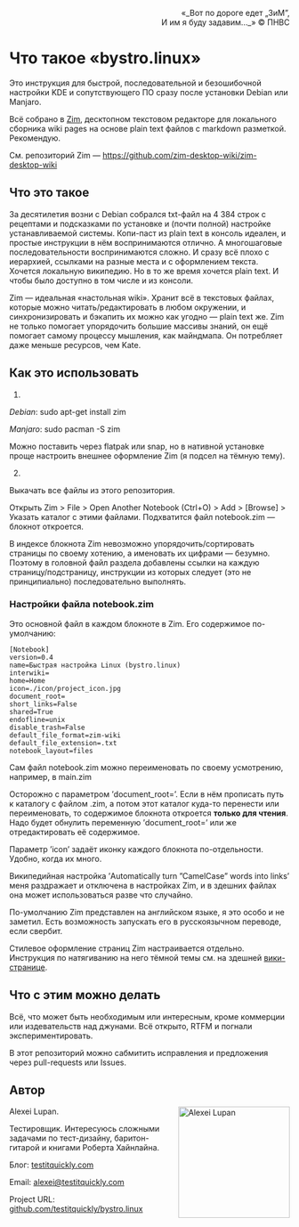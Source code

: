 <p style='text-align: right;'>«_Вот по дороге едет „ЗиМ”,<br />
И им я буду задавим…_» © ПНВС</p>

# Что такое «bystro.linux»

Это инструкция для быстрой, последовательной и безошибочной настройки KDE и сопутствующего ПО сразу после установки Debian или Manjaro.

Всё собрано в [Zim](https://zim-wiki.org/), десктопном текстовом редакторе для локального сборника wiki pages на основе plain text файлов с markdown разметкой. Рекомендую.

См. репозиторий Zim — https://github.com/zim-desktop-wiki/zim-desktop-wiki

## Что это такое

За десятилетия возни с Debian собрался txt-файл на 4 384 строк с рецептами и подсказками по установке и (почти полной) настройке устанавливаемой системы. Копи-паст из plain text в консоль идеален, и простые инструкции в нём воспринимаются отлично. А многошаговые последовательности воспринимаются сложно. И сразу всё плохо с иерархией, ссылками на разные места и с оформлением текста. Хочется локальную википедию. Но в то же время хочется plain text. И чтобы было доступно в том числе и из консоли.

Zim — идеальная «настольная wiki». Хранит всё в текстовых файлах, которые можно читать/редактировать в любом окружении, и синхронизировать и бэкапить их можно как угодно — plain text же.  Zim не только помогает упорядочить большие массивы знаний, он ещё помогает самому процессу мышления, как майндмапа. Он потребляет даже меньше ресурсов, чем Kate.

## Как это использовать

1)

*Debian*: sudo apt-get install zim

*Manjaro*: sudo pacman -S zim

Можно поставить через flatpak или snap, но в нативной установке проще настроить внешнее оформление Zim (я подсел на тёмную тему).

2)

Выкачать все файлы из этого репозитория.

Открыть Zim > File > Open Another Notebook (Ctrl+O) > Add > [Browse] > Указать каталог с этими файлами. Подхватится файл notebook.zim — блокнот откроется.

В индексе блокнота Zim невозможно упорядочить/сортировать страницы по своему хотению, а именовать их цифрами — безумно. Поэтому в головной файл раздела добавлены ссылки на каждую страницу/подстраницу, инструкции из которых следует (это не принципиально) последовательно выполнять.

### Настройки файла notebook.zim

Это основной файл в каждом блокноте в Zim. Его содержимое по-умолчанию:

    [Notebook]
    version=0.4
    name=Быстрая настройка Linux (bystro.linux)
    interwiki=
    home=Home
    icon=./icon/project_icon.jpg
    document_root=
    short_links=False
    shared=True
    endofline=unix
    disable_trash=False
    default_file_format=zim-wiki
    default_file_extension=.txt
    notebook_layout=files

Сам файл notebook.zim можно переименовать по своему усмотрению, например, в main.zim

Осторожно с параметром ’document_root=’. Если в нём прописать путь к каталогу с файлом .zim, а потом этот каталог куда-то перенести или переименовать, то содержимое блокнота откроется **только для чтения**. Надо будет обнулить переменную ’document_root=’ или же отредактировать её содержимое.

Параметр ’icon’ задаёт иконку каждого блокнота по-отдельности. Удобно, когда их много.

Википедийная настройка ’Automatically turn ”CamelCase” words into links’ меня раздражает и отключена в настройках Zim, и в здешних файлах она может использоваться разве что случайно.

По-умолчанию Zim представлен на английском языке, я это особо и не заметил. Есть возможность запускать его в русскоязычном переводе, если свербит.

Стилевое оформление страниц Zim настраивается отдельно. Инструкция по натягиванию на него тёмной темы  см. на здешней [вики-странице](https://github.com/testitquickly/ru-Debian-KDE-Setup-Memo/wiki/%D0%9D%D0%B0%D1%81%D1%82%D1%80%D0%BE%D0%B9%D0%BA%D0%B0-%D1%82%D1%91%D0%BC%D0%BD%D0%BE%D0%B9-%D1%82%D0%B5%D0%BC%D1%8B-Zim). 

## Что с этим можно делать

Всё, что может быть необходимым или интересным, кроме коммерции или издевательств над джунами. Всё открыто, RTFM и погнали экспериментировать.

В этот репозиторий можно сабмитить исправления и предложения через pull-requests или Issues.

## Автор

Alexei Lupan.
<img src="https://raw.githubusercontent.com/testitquickly/Software-Testing-Glossary/master/images/alexei_lupan.jpg" alt="Alexei Lupan" height="200" align="right" />

Тестировщик. Интересуюсь сложными задачами по тест-дизайну, баритон-гитарой и книгами Роберта Хайнлайна.

Блог: [testitquickly.com](https://testitquickly.com/)

Email: alexei@testitquickly.com

Project URL: [github.com/testitquickly/bystro.linux](https://github.com/testitquickly/bystro.linux)
